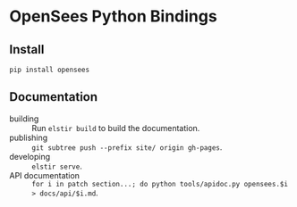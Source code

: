 # OpenSees Python Bindings

## Install

```shell
pip install opensees
```


## Documentation

<dl>
  <dt>building</dt>
  <dd>Run <code>elstir build</code> to build the documentation.</dd>

  <dt>publishing</dt>
  <dd><code>git subtree push --prefix site/ origin gh-pages</code>.</dd>

  <dt>developing</dt>
  <dd><code>elstir serve</code>.</dd>

  <dt>API documentation</dt>
  <dd>
   <code>for i in patch section...; do python tools/apidoc.py opensees.$i > docs/api/$i.md</code>.
  </dd>
</dl>




